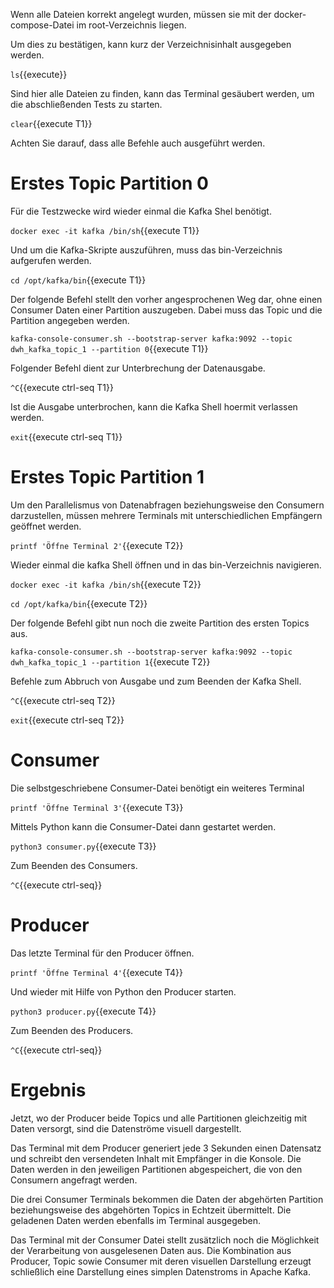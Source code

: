 Wenn alle Dateien korrekt angelegt wurden, müssen sie mit der docker-compose-Datei im root-Verzeichnis liegen.

Um dies zu bestätigen, kann kurz der Verzeichnisinhalt ausgegeben werden.

`ls`{{execute}}

Sind hier alle Dateien zu finden, kann das Terminal gesäubert werden, um die abschließenden Tests zu starten.

`clear`{{execute T1}}

Achten Sie darauf, dass alle Befehle auch ausgeführt werden.

# Erstes Topic Partition 0

Für die Testzwecke wird wieder einmal die Kafka Shel benötigt.

`docker exec -it kafka /bin/sh`{{execute T1}}

Und um die Kafka-Skripte auszuführen, muss das bin-Verzeichnis aufgerufen werden.

`cd /opt/kafka/bin`{{execute T1}}

Der folgende Befehl stellt den vorher angesprochenen Weg dar, ohne einen Consumer Daten einer Partition auszugeben.
Dabei muss das Topic und die Partition angegeben werden.

`kafka-console-consumer.sh --bootstrap-server kafka:9092 --topic dwh_kafka_topic_1 --partition 0`{{execute T1}}

Folgender Befehl dient zur Unterbrechung der Datenausgabe.

`^C`{{execute ctrl-seq T1}}

Ist die Ausgabe unterbrochen, kann die Kafka Shell hoermit verlassen werden.

`exit`{{execute ctrl-seq T1}}

# Erstes Topic Partition 1

Um den Parallelismus von Datenabfragen beziehungsweise den Consumern darzustellen, müssen mehrere Terminals mit unterschiedlichen Empfängern geöffnet werden.

`printf 'Öffne Terminal 2'`{{execute T2}}

Wieder einmal die kafka Shell öffnen und in das bin-Verzeichnis navigieren.

`docker exec -it kafka /bin/sh`{{execute T2}}

`cd /opt/kafka/bin`{{execute T2}}

Der folgende Befehl gibt nun noch die zweite Partition des ersten Topics aus.

`kafka-console-consumer.sh --bootstrap-server kafka:9092 --topic dwh_kafka_topic_1 --partition 1`{{execute T2}}

Befehle zum Abbruch von Ausgabe und zum Beenden der Kafka Shell.

`^C`{{execute ctrl-seq T2}}

`exit`{{execute ctrl-seq T2}}

# Consumer

Die selbstgeschriebene Consumer-Datei benötigt ein weiteres Terminal

`printf 'Öffne Terminal 3'`{{execute T3}}

Mittels Python kann die Consumer-Datei dann gestartet werden.

`python3 consumer.py`{{execute T3}}

Zum Beenden des Consumers.

`^C`{{execute ctrl-seq}}

# Producer

Das letzte Terminal für den Producer öffnen.

`printf 'Öffne Terminal 4'`{{execute T4}}

Und wieder mit Hilfe von Python den Producer starten.

`python3 producer.py`{{execute T4}}

Zum Beenden des Producers.

`^C`{{execute ctrl-seq}}

# Ergebnis

Jetzt, wo der Producer beide Topics und alle Partitionen gleichzeitig mit Daten versorgt, sind die Datenströme visuell dargestellt.

Das Terminal mit dem Producer generiert jede 3 Sekunden einen Datensatz und schreibt den versendeten Inhalt mit Empfänger in die Konsole.
Die Daten werden in den jeweiligen Partitionen abgespeichert, die von den Consumern angefragt werden.

Die drei Consumer Terminals bekommen die Daten der abgehörten Partition beziehungsweise des abgehörten Topics in Echtzeit übermittelt. Die geladenen Daten werden ebenfalls im Terminal ausgegeben.

Das Terminal mit der Consumer Datei stellt zusätzlich noch die Möglichkeit der Verarbeitung von ausgelesenen Daten aus.
Die Kombination aus Producer, Topic sowie Consumer mit deren visuellen Darstellung erzeugt schließlich eine Darstellung eines simplen Datenstroms in Apache Kafka. 

